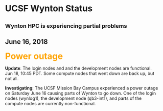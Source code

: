 # UCSF Wynton Status

<div class="alert alert-warning" role="alert" style="margin-top: 3ex; margin-bottom: 3ex; font-size: large;">
<strong>Wynton HPC is experiencing partial problems</strong>
</div>

## June 16, 2018

<span style="font-size: 200%; font-weight: bold; color: orange;">Power outage</span>

**Update**: The login nodes and and the development nodes are functional. Jun 18, 10:45 PDT.  Some compute nodes that went down are back up, but not all.

**Investigating**: The UCSF Mission Bay Campus experienced a power outage on Saturday June 16 causing parts of Wynton to go down.  One of the login nodes (wynlog1), the development node (qb3-int1), and parts of the compute nodes are currently non-functional.
